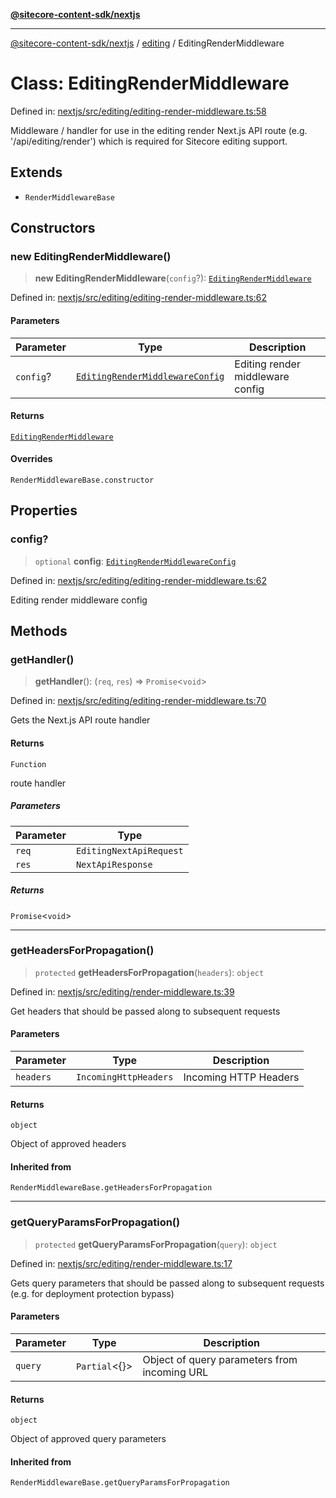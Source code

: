 [**@sitecore-content-sdk/nextjs**](../../README.md)

***

[@sitecore-content-sdk/nextjs](../../README.md) / [editing](../README.md) / EditingRenderMiddleware

# Class: EditingRenderMiddleware

Defined in: [nextjs/src/editing/editing-render-middleware.ts:58](https://github.com/Sitecore/xmc-jss-dev/blob/720101351f0fb188079de6af083055c123c9442b/packages/nextjs/src/editing/editing-render-middleware.ts#L58)

Middleware / handler for use in the editing render Next.js API route (e.g. '/api/editing/render')
which is required for Sitecore editing support.

## Extends

- `RenderMiddlewareBase`

## Constructors

### new EditingRenderMiddleware()

> **new EditingRenderMiddleware**(`config`?): [`EditingRenderMiddleware`](EditingRenderMiddleware.md)

Defined in: [nextjs/src/editing/editing-render-middleware.ts:62](https://github.com/Sitecore/xmc-jss-dev/blob/720101351f0fb188079de6af083055c123c9442b/packages/nextjs/src/editing/editing-render-middleware.ts#L62)

#### Parameters

| Parameter | Type | Description |
| ------ | ------ | ------ |
| `config`? | [`EditingRenderMiddlewareConfig`](../type-aliases/EditingRenderMiddlewareConfig.md) | Editing render middleware config |

#### Returns

[`EditingRenderMiddleware`](EditingRenderMiddleware.md)

#### Overrides

`RenderMiddlewareBase.constructor`

## Properties

### config?

> `optional` **config**: [`EditingRenderMiddlewareConfig`](../type-aliases/EditingRenderMiddlewareConfig.md)

Defined in: [nextjs/src/editing/editing-render-middleware.ts:62](https://github.com/Sitecore/xmc-jss-dev/blob/720101351f0fb188079de6af083055c123c9442b/packages/nextjs/src/editing/editing-render-middleware.ts#L62)

Editing render middleware config

## Methods

### getHandler()

> **getHandler**(): (`req`, `res`) => `Promise`\<`void`\>

Defined in: [nextjs/src/editing/editing-render-middleware.ts:70](https://github.com/Sitecore/xmc-jss-dev/blob/720101351f0fb188079de6af083055c123c9442b/packages/nextjs/src/editing/editing-render-middleware.ts#L70)

Gets the Next.js API route handler

#### Returns

`Function`

route handler

##### Parameters

| Parameter | Type |
| ------ | ------ |
| `req` | `EditingNextApiRequest` |
| `res` | `NextApiResponse` |

##### Returns

`Promise`\<`void`\>

***

### getHeadersForPropagation()

> `protected` **getHeadersForPropagation**(`headers`): `object`

Defined in: [nextjs/src/editing/render-middleware.ts:39](https://github.com/Sitecore/xmc-jss-dev/blob/720101351f0fb188079de6af083055c123c9442b/packages/nextjs/src/editing/render-middleware.ts#L39)

Get headers that should be passed along to subsequent requests

#### Parameters

| Parameter | Type | Description |
| ------ | ------ | ------ |
| `headers` | `IncomingHttpHeaders` | Incoming HTTP Headers |

#### Returns

`object`

Object of approved headers

#### Inherited from

`RenderMiddlewareBase.getHeadersForPropagation`

***

### getQueryParamsForPropagation()

> `protected` **getQueryParamsForPropagation**(`query`): `object`

Defined in: [nextjs/src/editing/render-middleware.ts:17](https://github.com/Sitecore/xmc-jss-dev/blob/720101351f0fb188079de6af083055c123c9442b/packages/nextjs/src/editing/render-middleware.ts#L17)

Gets query parameters that should be passed along to subsequent requests (e.g. for deployment protection bypass)

#### Parameters

| Parameter | Type | Description |
| ------ | ------ | ------ |
| `query` | `Partial`\<\{\}\> | Object of query parameters from incoming URL |

#### Returns

`object`

Object of approved query parameters

#### Inherited from

`RenderMiddlewareBase.getQueryParamsForPropagation`
